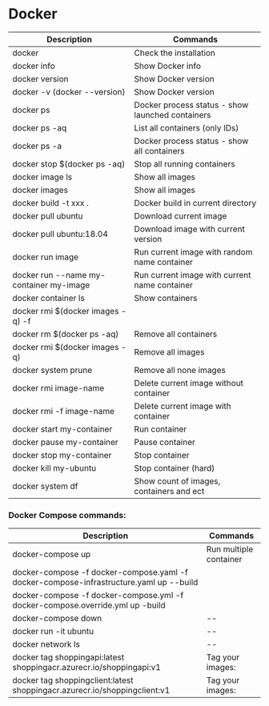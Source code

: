 # **Docker**

|**Description**                               | **Commands**                                     |
|--                                            | --                                               |
|docker                                        | Check the installation                           |
|docker info                                   | Show Docker info                                 |
|docker version                                | Show Docker version                              |
|docker -v (docker --version)                  | Show Docker version                              |
|docker ps                                     | Docker process status - show launched containers |
|docker ps -aq                                 | List all containers (only IDs)                   |
|docker ps -a                                  | Docker process status - show all containers      |
|docker stop $(docker ps -aq)                  | Stop all running containers                      |
|docker image ls                               | Show all images                                  |
|docker images                                 | Show all images                                  |
|docker build -t xxx .                         | Docker build in current directory                |
|docker pull ubuntu                            | Download current image                           |
|docker pull ubuntu:18.04                      | Download image with current version              |
|docker run image                              | Run current image with random name container     |
|docker run --name my-container my-image       | Run current image with current name container    |
|docker container ls                           | Show containers                                  |
|docker rmi $(docker images -q) -f             |                                                  |
|docker rm $(docker ps -aq)                    | Remove all containers                            |
|docker rmi $(docker images -q)                | Remove all images                                |
|docker system prune                           | Remove all none images                           |
|docker rmi image-name                         | Delete current image without container           |
|docker rmi -f image-name                      | Delete current image with container              |
|docker start my-container                     | Run container                                    |
|docker pause my-container                     | Pause container                                  |
|docker stop my-container                      | Stop container                                   |
|docker kill my-ubuntu                         | Stop container (hard)                            |
|docker system df                              | Show count of images, containers and ect         |



### **Docker Compose commands:**

|**Description**                                                                          | **Commands**            |
|--                                                                                       | --                      |
|docker-compose up                                                                        | Run multiple container  |
|docker-compose -f docker-compose.yaml -f docker-compose-infrastructure.yaml up --build   |                         |
|docker-compose -f docker-compose.yml -f docker-compose.override.yml up -build|           |                         |
|docker-compose down                                                                      | --                      |
|docker run -it ubuntu                                                                    | --                      |
|docker network ls                                                                        | --                      |
|docker tag shoppingapi:latest shoppingacr.azurecr.io/shoppingapi:v1                      | Tag your images:        |
|docker tag shoppingclient:latest shoppingacr.azurecr.io/shoppingclient:v1                | Tag your images:        |
